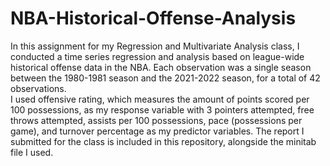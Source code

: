 # NBA-Historical-Offense-Analysis

In this assignment for my Regression and Multivariate Analysis class, I conducted a time series regression and analysis based on league-wide historical offense data in the NBA. Each observation was a single season between the 1980-1981 season and the 2021-2022 season, for a total of 42 observations.     
I used offensive rating, which measures the amount of points scored per 100 possessions, as my response variable with 3 pointers attempted, free throws attempted, assists per 100 possessions, pace (possessions per game), and turnover percentage as my predictor variables. The report I submitted for the class is included in this repository, alongside the minitab file I used. 
